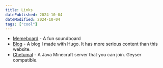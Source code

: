 ```yaml
---
title: Links
datePublished: 2024-10-04
dateModified: 2024-10-04
tags: ["cool"]
---
```


- [Memeboard](https://memeboard.yamifrankc.com) - A fun soundboard
- [Blog](https://trigomijes.com) - A blog I made with Hugo. It has more serious content than this website.
- [Chetumal](http://chetumal.xyz) - A Java Minecraft server that you can join. Geyser compatible.

